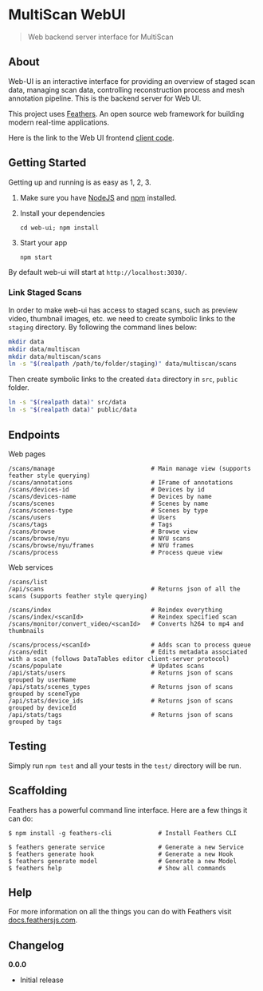 # MultiScan WebUI

> Web backend server interface for MultiScan


## About

Web-UI is an interactive interface for providing an overview of staged scan data, managing scan data, controlling reconstruction process and mesh annotation pipeline. This is the backend server for Web UI.

This project uses [Feathers](http://feathersjs.com). An open source web framework for building modern real-time applications.

Here is the link to the Web UI frontend [client code](../web-client).

## Getting Started

Getting up and running is as easy as 1, 2, 3.

1. Make sure you have [NodeJS](https://nodejs.org/) and [npm](https://www.npmjs.com/) installed.
2. Install your dependencies
    
    ```
    cd web-ui; npm install
    ```

3. Start your app
    
    ```
    npm start
    ```
By default web-ui will start at `http://localhost:3030/`.

### Link Staged Scans
In order to make web-ui has access to staged scans, such as preview video, thumbnail images, etc. we need to create symbolic links to the `staging` directory. By following the command lines below:

```bash
mkdir data
mkdir data/multiscan
mkdir data/multiscan/scans
ln -s "$(realpath /path/to/folder/staging)" data/multiscan/scans
```

Then create symbolic links to the created `data` directory in `src`, `public` folder. 
```bash
ln -s "$(realpath data)" src/data
ln -s "$(realpath data)" public/data
```

## Endpoints

Web pages
```
/scans/manage                           # Main manage view (supports feather style querying)
/scans/annotations                      # IFrame of annotations
/scans/devices-id                       # Devices by id
/scans/devices-name                     # Devices by name
/scans/scenes                           # Scenes by name
/scans/scenes-type                      # Scenes by type 
/scans/users                            # Users
/scans/tags                             # Tags
/scans/browse                           # Browse view
/scans/browse/nyu                       # NYU scans
/scans/browse/nyu/frames                # NYU frames
/scans/process                          # Process queue view
```

Web services
```
/scans/list
/api/scans                              # Returns json of all the scans (supports feather style querying)

/scans/index                            # Reindex everything
/scans/index/<scanId>                   # Reindex specified scan
/scans/monitor/convert_video/<scanId>   # Converts h264 to mp4 and thumbnails     

/scans/process/<scanId>                 # Adds scan to process queue
/scans/edit                             # Edits metadata associated with a scan (follows DataTables editor client-server protocol)
/scans/populate                         # Updates scans
/api/stats/users                        # Returns json of scans grouped by userName
/api/stats/scenes_types                 # Returns json of scans grouped by sceneType
/api/stats/device_ids                   # Returns json of scans grouped by deviceId
/api/stats/tags                         # Returns json of scans grouped by tags

```

## Testing

Simply run `npm test` and all your tests in the `test/` directory will be run.

## Scaffolding

Feathers has a powerful command line interface. Here are a few things it can do:

```
$ npm install -g feathers-cli             # Install Feathers CLI

$ feathers generate service               # Generate a new Service
$ feathers generate hook                  # Generate a new Hook
$ feathers generate model                 # Generate a new Model
$ feathers help                           # Show all commands
```

## Help

For more information on all the things you can do with Feathers visit [docs.feathersjs.com](http://docs.feathersjs.com).

## Changelog

__0.0.0__

- Initial release

